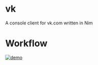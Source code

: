 # vk
A console client for vk.com written in Nim

# Workflow
[![demo](https://asciinema.org/a/5r2wxf1a8mzlj5jmfx8fejcba.png)](https://asciinema.org/a/5r2wxf1a8mzlj5jmfx8fejcba?autoplay=1)
